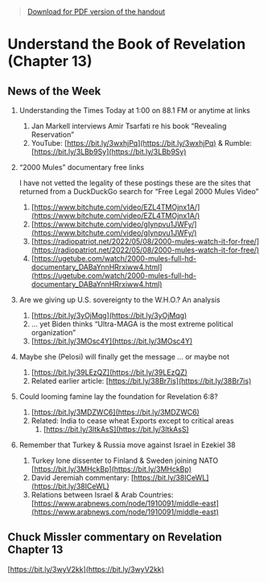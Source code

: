 >[Download for PDF version of the handout](/week052222.pdf)


# Understand the Book of Revelation (Chapter 13)

## News of the Week
1. Understanding the Times Today at 1:00 on 88.1 FM or anytime at links              
	1. Jan Markell interviews Amir Tsarfati re his book “Revealing Reservation”
	1. YouTube:  [https://bit.ly/3wxhjPq](https://bit.ly/3wxhjPq)  &  Rumble:  [https://bit.ly/3LBb9Sy](https://bit.ly/3LBb9Sy) 
1. “2000 Mules” documentary free links

	I have not vetted the legality of these postings these are the sites that returned from a DuckDuckGo search for “Free Legal 2000 Mules Video”
	1. [https://www.bitchute.com/video/EZL4TMOjnx1A/](https://www.bitchute.com/video/EZL4TMOjnx1A/)
	1. [https://www.bitchute.com/video/gIynpvu1JWFy/](https://www.bitchute.com/video/gIynpvu1JWFy/) 
	1. [https://radiopatriot.net/2022/05/08/2000-mules-watch-it-for-free/](https://radiopatriot.net/2022/05/08/2000-mules-watch-it-for-free/)
	1. [https://ugetube.com/watch/2000-mules-full-hd-documentary_DABaYnnHRrxiww4.html](https://ugetube.com/watch/2000-mules-full-hd-documentary_DABaYnnHRrxiww4.html)  
1. Are we giving up U.S. sovereignty to the W.H.O.?  An analysis
	1. [https://bit.ly/3yOjMqg](https://bit.ly/3yOjMqg) 
	1.  … yet Biden thinks “Ultra-MAGA is the most extreme political organization”
	1. [https://bit.ly/3MOsc4Y](https://bit.ly/3MOsc4Y) 
1. Maybe she (Pelosi) will finally get the message … or maybe not
	1. [https://bit.ly/39LEzQZ](https://bit.ly/39LEzQZ) 
	1. Related earlier article: [https://bit.ly/38Br7is](https://bit.ly/38Br7is) 
1. Could looming famine lay the foundation for Revelation 6:8?
	1. [https://bit.ly/3MDZWC6](https://bit.ly/3MDZWC6) 
	1. Related: India to cease wheat Exports except to critical areas
		1. [https://bit.ly/3ltkAsS](https://bit.ly/3ltkAsS)
1. Remember that Turkey & Russia move against Israel in Ezekiel 38
	1. Turkey lone dissenter to Finland & Sweden joining NATO [https://bit.ly/3MHckBp](https://bit.ly/3MHckBp) 
	1. David Jeremiah commentary:  [https://bit.ly/38ICeWL](https://bit.ly/38ICeWL) 
	1. Relations between Israel & Arab Countries:  [https://www.arabnews.com/node/1910091/middle-east](https://www.arabnews.com/node/1910091/middle-east)  

## Chuck Missler commentary on Revelation Chapter 13 

[https://bit.ly/3wyV2kk](https://bit.ly/3wyV2kk)
